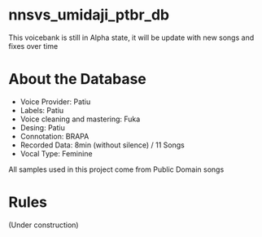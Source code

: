 # nnsvs_umidaji_ptbr_db
This voicebank is still in Alpha state, it will be update with new songs and fixes over time

# About the Database
* Voice Provider: Patiu
* Labels: Patiu
* Voice cleaning and mastering: Fuka
* Desing: Patiu
* Connotation: BRAPA
* Recorded Data: 8min (without silence) / 11 Songs
* Vocal Type: Feminine

All samples used in this project come from Public Domain songs 

# Rules
(Under construction)
